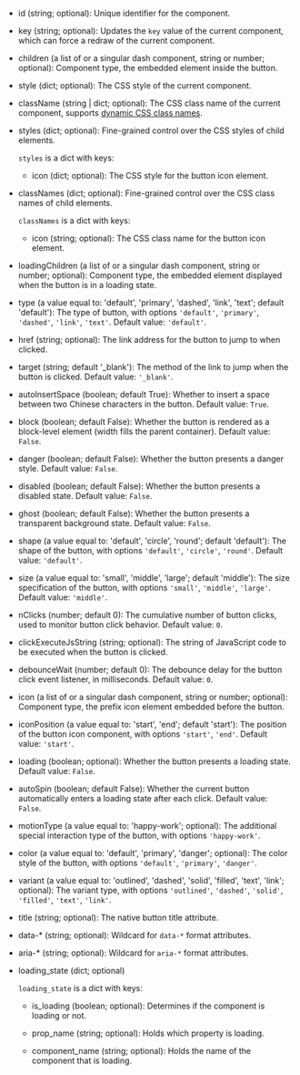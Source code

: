 
- id (string; optional):
    Unique identifier for the component.

- key (string; optional):
    Updates the `key` value of the current component, which can force a redraw of the current component.

- children (a list of or a singular dash component, string or number; optional):
    Component type, the embedded element inside the button.

- style (dict; optional):
    The CSS style of the current component.

- className (string | dict; optional):
    The CSS class name of the current component, supports [dynamic CSS class names](/advanced-classname).

- styles (dict; optional):
    Fine-grained control over the CSS styles of child elements.

    `styles` is a dict with keys:

    - icon (dict; optional):
        The CSS style for the button icon element.

- classNames (dict; optional):
    Fine-grained control over the CSS class names of child elements.

    `classNames` is a dict with keys:

    - icon (string; optional):
        The CSS class name for the button icon element.

- loadingChildren (a list of or a singular dash component, string or number; optional):
    Component type, the embedded element displayed when the button is in a loading state.

- type (a value equal to: 'default', 'primary', 'dashed', 'link', 'text'; default 'default'):
    The type of button, with options `'default'`, `'primary'`, `'dashed'`, `'link'`, `'text'`.
    Default value: `'default'`.

- href (string; optional):
    The link address for the button to jump to when clicked.

- target (string; default '_blank'):
    The method of the link to jump when the button is clicked. Default value: `'_blank'`.

- autoInsertSpace (boolean; default True):
    Whether to insert a space between two Chinese characters in the button. Default value: `True`.

- block (boolean; default False):
    Whether the button is rendered as a block-level element (width fills the parent container). Default value: `False`.

- danger (boolean; default False):
    Whether the button presents a danger style. Default value: `False`.

- disabled (boolean; default False):
    Whether the button presents a disabled state. Default value: `False`.

- ghost (boolean; default False):
    Whether the button presents a transparent background state. Default value: `False`.

- shape (a value equal to: 'default', 'circle', 'round'; default 'default'):
    The shape of the button, with options `'default'`, `'circle'`, `'round'`. Default value: `'default'`.

- size (a value equal to: 'small', 'middle', 'large'; default 'middle'):
    The size specification of the button, with options `'small'`, `'middle'`, `'large'`. Default value: `'middle'`.

- nClicks (number; default 0):
    The cumulative number of button clicks, used to monitor button click behavior. Default value: `0`.

- clickExecuteJsString (string; optional):
    The string of JavaScript code to be executed when the button is clicked.

- debounceWait (number; default 0):
    The debounce delay for the button click event listener, in milliseconds. Default value: `0`.

- icon (a list of or a singular dash component, string or number; optional):
    Component type, the prefix icon element embedded before the button.

- iconPosition (a value equal to: 'start', 'end'; default 'start'):
    The position of the button icon component, with options `'start'`, `'end'`. Default value: `'start'`.

- loading (boolean; optional):
    Whether the button presents a loading state. Default value: `False`.

- autoSpin (boolean; default False):
    Whether the current button automatically enters a loading state after each click. Default value: `False`.

- motionType (a value equal to: 'happy-work'; optional):
    The additional special interaction type of the button, with options `'happy-work'`.

- color (a value equal to: 'default', 'primary', 'danger'; optional):
    The color style of the button, with options `'default'`, `'primary'`, `'danger'`.

- variant (a value equal to: 'outlined', 'dashed', 'solid', 'filled', 'text', 'link'; optional):
    The variant type, with options `'outlined'`, `'dashed'`, `'solid'`, `'filled'`, `'text'`, `'link'`.

- title (string; optional):
    The native button title attribute.

- data-* (string; optional):
    Wildcard for `data-*` format attributes.

- aria-* (string; optional):
    Wildcard for `aria-*` format attributes.

- loading_state (dict; optional)

    `loading_state` is a dict with keys:

    - is_loading (boolean; optional):
        Determines if the component is loading or not.

    - prop_name (string; optional):
        Holds which property is loading.

    - component_name (string; optional):
        Holds the name of the component that is loading.
